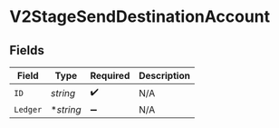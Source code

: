 # V2StageSendDestinationAccount


## Fields

| Field              | Type               | Required           | Description        |
| ------------------ | ------------------ | ------------------ | ------------------ |
| `ID`               | *string*           | :heavy_check_mark: | N/A                |
| `Ledger`           | **string*          | :heavy_minus_sign: | N/A                |